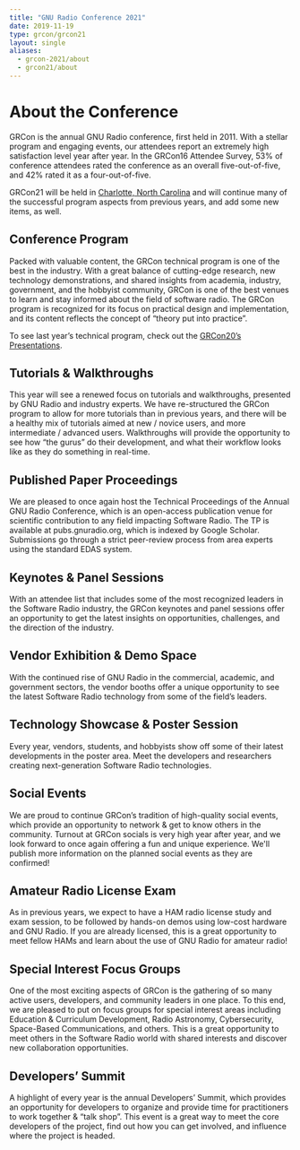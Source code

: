 ```yaml
---
title: "GNU Radio Conference 2021"
date: 2019-11-19
type: grcon/grcon21
layout: single
aliases:
  - grcon-2021/about
  - grcon21/about
---
```


# About the Conference

GRCon is the annual GNU Radio conference, first held in 2011. With a stellar
program and engaging events, our attendees report an extremely high satisfaction
level year after year. In the GRCon16 Attendee Survey, 53% of conference
attendees rated the conference as an overall five-out-of-five, and 42% rated it
as a four-out-of-five.

GRCon21 will be held in [Charlotte, North Carolina](https://www.gnuradio.org/grcon/grcon21/charlotte/) and will continue
many of the successful program aspects from previous years, and add some new
items, as well.

## Conference Program

Packed with valuable content, the GRCon technical program is one of the best in the industry. With a great balance of cutting-edge research, new technology demonstrations, and shared insights from academia, industry, government, and the hobbyist community, GRCon is one of the best venues to learn and stay informed about the field of software radio. The GRCon program is recognized for its focus on practical design and implementation, and its content reflects the concept of “theory put into practice”.

To see last year’s technical program, check out the [GRCon20’s Presentations](/grcon/grcon20/presentations/).

## Tutorials & Walkthroughs

This year will see a renewed focus on tutorials and walkthroughs, presented by
GNU Radio and industry experts. We have re-structured the GRCon program to allow
for more tutorials than in previous years, and there will be a healthy mix of
tutorials aimed at new / novice users, and more intermediate / advanced users.
Walkthroughs will provide the opportunity to see how “the gurus” do their
development, and what their workflow looks like as they do something in
real-time.

## Published Paper Proceedings

We are pleased to once again host the Technical Proceedings of the Annual GNU
Radio Conference, which is an open-access publication venue for scientific
contribution to any field impacting Software Radio. The TP is available at
pubs.gnuradio.org, which is indexed by Google Scholar. Submissions go through a
strict peer-review process from area experts using the standard EDAS system.

## Keynotes & Panel Sessions

With an attendee list that includes some of the most recognized leaders in the
Software Radio industry, the GRCon keynotes and panel sessions offer an
opportunity to get the latest insights on opportunities, challenges, and the
direction of the industry.

## Vendor Exhibition & Demo Space

With the continued rise of GNU Radio in the commercial, academic, and government
sectors, the vendor booths offer a unique opportunity to see the latest Software
Radio technology from some of the field’s leaders.

## Technology Showcase & Poster Session

Every year, vendors, students, and hobbyists show off some of their latest
developments in the poster area. Meet the developers and researchers creating
next-generation Software Radio technologies.

## Social Events

We are proud to continue GRCon’s tradition of high-quality social events, which
provide an opportunity to network & get to know others in the community. Turnout
at GRCon socials is very high year after year, and we look forward to once again
offering a fun and unique experience. We'll publish more information on the
planned social events as they are confirmed!

## Amateur Radio License Exam

As in previous years, we expect to have a HAM radio license study and exam
session, to be followed by hands-on demos using low-cost hardware and GNU Radio.
If you are already licensed, this is a great opportunity to meet fellow HAMs and
learn about the use of GNU Radio for amateur radio!

## Special Interest Focus Groups

One of the most exciting aspects of GRCon is the gathering of so many active
users, developers, and community leaders in one place. To this end, we are
pleased to put on focus groups for special interest areas including Education &
Curriculum Development, Radio Astronomy, Cybersecurity, Space-Based
Communications, and others. This is a great opportunity to meet others in the
Software Radio world with shared interests and discover new collaboration
opportunities.

## Developers’ Summit

A highlight of every year is the annual Developers’ Summit, which provides an
opportunity for developers to organize and provide time for practitioners to
work together & “talk shop”. This event is a great way to meet the core
developers of the project, find out how you can get involved, and influence
where the project is headed.
